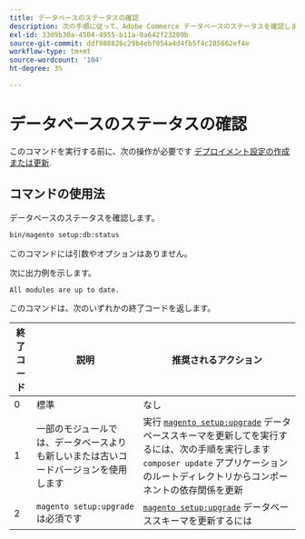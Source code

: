 ```yaml
---
title: データベースのステータスの確認
description: 次の手順に従って、Adobe Commerce データベースのステータスを確認します。
exl-id: 33d9b30a-4504-4955-b11a-0a642f23209b
source-git-commit: ddf988826c29b4ebf054a4d4fb5f4c285662ef4e
workflow-type: tm+mt
source-wordcount: '104'
ht-degree: 3%

---
```


# データベースのステータスの確認

このコマンドを実行する前に、次の操作が必要です [デプロイメント設定の作成または更新](deployment.md).

## コマンドの使用法

データベースのステータスを確認します。

```bash
bin/magento setup:db:status
```

このコマンドには引数やオプションはありません。

次に出力例を示します。

```terminal
All modules are up to date.
```

このコマンドは、次のいずれかの終了コードを返します。

| 終了コード | 説明 | 推奨されるアクション |
|--------------|--------------|---------------|
| 0 | 標準 | なし |
| 1 | 一部のモジュールでは、データベースよりも新しいまたは古いコードバージョンを使用します | 実行 [`magento setup:upgrade`](database-upgrade.md) データベーススキーマを更新してを実行するには、次の手順を実行します `composer update` アプリケーションのルートディレクトリからコンポーネントの依存関係を更新 |
| 2 | `magento setup:upgrade` は必須です | [`magento setup:upgrade`](database-upgrade.md) データベーススキーマを更新するには |
